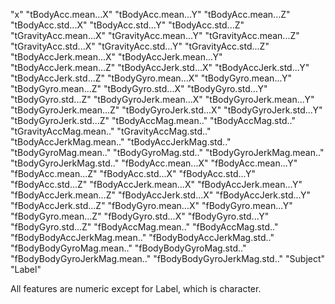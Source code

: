 "x"
"tBodyAcc.mean...X"
"tBodyAcc.mean...Y"
"tBodyAcc.mean...Z"
"tBodyAcc.std...X"
"tBodyAcc.std...Y"
"tBodyAcc.std...Z"
"tGravityAcc.mean...X"
"tGravityAcc.mean...Y"
"tGravityAcc.mean...Z"
"tGravityAcc.std...X"
"tGravityAcc.std...Y"
"tGravityAcc.std...Z"
"tBodyAccJerk.mean...X"
"tBodyAccJerk.mean...Y"
"tBodyAccJerk.mean...Z"
"tBodyAccJerk.std...X"
"tBodyAccJerk.std...Y"
"tBodyAccJerk.std...Z"
"tBodyGyro.mean...X"
"tBodyGyro.mean...Y"
"tBodyGyro.mean...Z"
"tBodyGyro.std...X"
"tBodyGyro.std...Y"
"tBodyGyro.std...Z"
"tBodyGyroJerk.mean...X"
"tBodyGyroJerk.mean...Y"
"tBodyGyroJerk.mean...Z"
"tBodyGyroJerk.std...X"
"tBodyGyroJerk.std...Y"
"tBodyGyroJerk.std...Z"
"tBodyAccMag.mean.."
"tBodyAccMag.std.."
"tGravityAccMag.mean.."
"tGravityAccMag.std.."
"tBodyAccJerkMag.mean.."
"tBodyAccJerkMag.std.."
"tBodyGyroMag.mean.."
"tBodyGyroMag.std.."
"tBodyGyroJerkMag.mean.."
"tBodyGyroJerkMag.std.."
"fBodyAcc.mean...X"
"fBodyAcc.mean...Y"
"fBodyAcc.mean...Z"
"fBodyAcc.std...X"
"fBodyAcc.std...Y"
"fBodyAcc.std...Z"
"fBodyAccJerk.mean...X"
"fBodyAccJerk.mean...Y"
"fBodyAccJerk.mean...Z"
"fBodyAccJerk.std...X"
"fBodyAccJerk.std...Y"
"fBodyAccJerk.std...Z"
"fBodyGyro.mean...X"
"fBodyGyro.mean...Y"
"fBodyGyro.mean...Z"
"fBodyGyro.std...X"
"fBodyGyro.std...Y"
"fBodyGyro.std...Z"
"fBodyAccMag.mean.."
"fBodyAccMag.std.."
"fBodyBodyAccJerkMag.mean.."
"fBodyBodyAccJerkMag.std.."
"fBodyBodyGyroMag.mean.."
"fBodyBodyGyroMag.std.."
"fBodyBodyGyroJerkMag.mean.."
"fBodyBodyGyroJerkMag.std.."
"Subject"
"Label"

All features are numeric except for Label, which is character.

